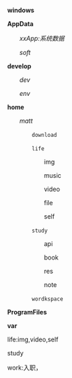 **windows**



**AppData**

*&emsp;&emsp;xxApp:系统数据*

*&emsp;&emsp;soft*



**develop**

*&emsp;&emsp;dev*

&emsp;&emsp;*env*



**home**

*&emsp;&emsp;matt*

&emsp;&emsp;&emsp;&emsp;`download`

&emsp;&emsp;&emsp;&emsp;`life`

&emsp;&emsp;&emsp;&emsp;&emsp;&emsp;img

&emsp;&emsp;&emsp;&emsp;&emsp;&emsp;music

&emsp;&emsp;&emsp;&emsp;&emsp;&emsp;video

&emsp;&emsp;&emsp;&emsp;&emsp;&emsp;file

&emsp;&emsp;&emsp;&emsp;&emsp;&emsp;self

&emsp;&emsp;&emsp;&emsp;`study`

&emsp;&emsp;&emsp;&emsp;&emsp;&emsp;api

&emsp;&emsp;&emsp;&emsp;&emsp;&emsp;book

&emsp;&emsp;&emsp;&emsp;&emsp;&emsp;res

&emsp;&emsp;&emsp;&emsp;&emsp;&emsp;note

&emsp;&emsp;&emsp;&emsp;`wordkspace`



**ProgramFiles**

**var**











life:img,video,self



study

work:入职，





